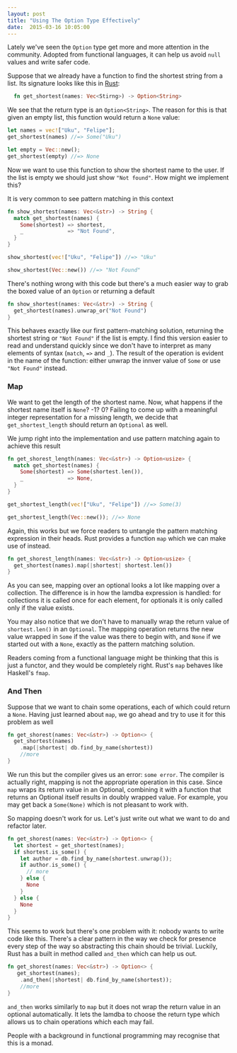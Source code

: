 ```yaml
---
layout: post
title: "Using The Option Type Effectively"
date:  2015-03-16 10:05:00
---
```


Lately we've seen the `Option` type get more and more attention in the community.
Adopted from functional languages, it can help us avoid `null` values and write safer code.

Suppose that we already have a function to find the shortest string from a list.
Its signature looks like this in [Rust](www.rust-lang.org):

```rust
  fn get_shortest(names: Vec<Stirng>) -> Option<String>
```

We see that the return type is an `Option<String>`. The reason for this is that given an empty list, this function would return a `None` value:

```rust
let names = vec!["Uku", "Felipe"];
get_shortest(names) //=> Some("Uku")

let empty = Vec::new();
get_shortest(empty) //=> None
```

Now we want to use this function to show the shortest name to the user. If the list
is empty we should just show `"Not found"`. How might we implement this?

It is very common to see pattern matching in this context

```rust
fn show_shortest(names: Vec<&str>) -> String {
  match get_shortest(names) {
    Some(shortest) => shortest,
    _              => "Not Found",
  }
}

show_shortest(vec!["Uku", "Felipe"]) //=> "Uku"

show_shortest(Vec::new()) //=> "Not Found"
```

There's nothing wrong with this code but there's a much easier way to grab the boxed value of an `Option` or returning a default

```rust
fn show_shortest(names: Vec<&str>) -> String {
  get_shortest(names).unwrap_or("Not Found")
}
```

This behaves exactly like our first pattern-matching solution, returning the shortest string or `"Not Found"` if the list
is empty. I find this version easier to read and understand quickly since we don't have to interpret as many
elements of syntax (`match`, `=>` and `_`).
The result of the operation is evident in the name of the function: either unwrap the innver value of `Some` or use `"Not Found"` instead.

### Map

We want to get the length of the shortest name. Now, what happens if the shortest name itself is `None`? -1? 0?
Failing to come up with a meaningful integer representation for a missing length, we decide that `get_shortest_length` should return an `Optional` as well.

We jump right into the implementation and use pattern matching again to achieve this result

```rust
fn get_shorest_length(names: Vec<&str>) -> Option<usize> {
  match get_shortest(names) {
    Some(shortest) => Some(shortest.len()),
    _              => None,
  }
}

get_shortest_length(vec!["Uku", "Felipe"]) //=> Some(3)

get_shortest_length(Vec::new()); //=> None
```

Again, this works but we force readers to untangle the pattern matching expression in their
heads. Rust provides a function `map` which we can make use of instead.

```rust
fn get_shorest_length(names: Vec<&str>) -> Option<usize> {
  get_shortest(names).map(|shortest| shortest.len())
}
```

As you can see, mapping over an optional looks a lot like mapping over a collection.
The difference is in how the lamdba expression is handled: for collections it is 
called once for each element, for optionals it is only called only if the value exists.

You may also notice that we don't have to manually wrap the return value of `shortest.len()` in
an `Optional`. The mapping operation returns the new value wrapped in `Some` if the value was there
to begin with, and `None` if we started out with a `None`, exactly as the pattern matching solution.

Readers coming from a functional language might be thinking that this is just a functor, and they
would be completely right. Rust's `map` behaves like Haskell's `fmap`.

### And Then

Suppose that we want to chain some operations, each of which could return a `None`.
Having just learned about `map`, we go ahead and try to use it for this problem as well

```rust
fn get_shorest(names: Vec<&str>) -> Option<> {
  get_shortest(names)
    .map(|shortest| db.find_by_name(shortest))
    //more
}
```

We run this but the compiler gives us an error: `some error`. The compiler is actually right,
mapping is not the appropriate operation in this case. Since `map` wraps its return value
in an Optional, combining it with a function that returns an Optional itself results in
doubly wrapped value. For example, you may get back a `Some(None)` which is not pleasant
to work with.

So mapping doesn't work for us. Let's just write out what we want to do and refactor later.

```rust
fn get_shorest(names: Vec<&str>) -> Option<> {
  let shortest = get_shortest(names);
  if shortest.is_some() {
    let author = db.find_by_name(shortest.unwrap());
    if author.is_some() {
      // more
    } else {
      None
    }
  } else {
    None
  }
}
```

This seems to work but there's one problem with it: nobody wants to write code like this.
There's a clear pattern in the way we check for presence every step of the way so
abstracting this chain should be trivial. Luckily, Rust has a built in method called
`and_then` which can help us out.

```rust
fn get_shorest(names: Vec<&str>) -> Option<> {
   get_shortest(names);
    .and_then(|shortest| db.find_by_name(shortest));
    //more
}
```

`and_then` works similarly to `map` but it does not wrap the return value in an optional automatically.
It lets the lamdba to choose the return type which allows us to chain operations which each may fail.

People with a background in functional programming may recognise that this is a monad.
